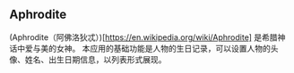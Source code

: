 ## Aphrodite
(Aphrodite（阿佛洛狄忒）)[https://en.wikipedia.org/wiki/Aphrodite] 是希腊神话中爱与美的女神。
本应用的基础功能是人物的生日记录，可以设置人物的头像、姓名、出生日期信息，以列表形式展现。

